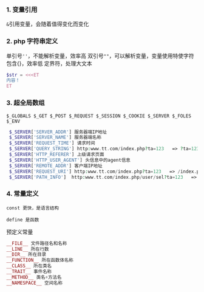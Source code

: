 ### 1. 变量引用

`&`引用变量，会随着值得变化而变化

### 2. php 字符串定义

单引号`''`，不能解析变量，效率高
双引号`""`，可以解析变量，变量使用特使字符包含{}，效率低
定界符，处理大文本

```php
$str = <<<ET
内容！
ET
```

### 3. 超全局数组

`$_GLOBALS $_GET $_POST $_REQUEST $_SESSION $_COOKIE $_SERVER $_FOLES $_ENV`

```php
 $_SERVER['SERVER_ADDR'] 服务器端IP地址
 $_SERVER['SERVER_NAME'] 服务器端名称
 $_SERVER['REQUEST_TIME'] 请求时间
 $_SERVER['QUERY_STRING'] http:www.tt.com/index.php?ta=123   => ?ta=123
 $_SERVER['HTTP_REFERER'] 上级请求页面
 $_SERVER['HTTP_USER_AGENT'] 头信息中的agent信息
 $_SERVER['REMOTE_ADDR'] 客户端IP地址
 $_SERVER['REQUEST_URI'] http:www.tt.com/index.php?ta=123   => /index.php
 $_SERVER['PATH_INFO']  http:www.tt.com/index.php/user/sel?ta=123   => /user/sel?ta=123
```

### 4. 常量定义

`const 更快，是语言结构`

`define 是函数`

预定义常量

```php
__FILE__ 文件路径名和名称
__LINE__ 所在行数
__DIR__ 所在目录
__FUNCTION__ 所在函数体名称
__CLASS__ 所在类名
__TRAIT__ 事件名称
__METHOD__ 类名+方法名
__NAMESPACE__ 空间名称
```
